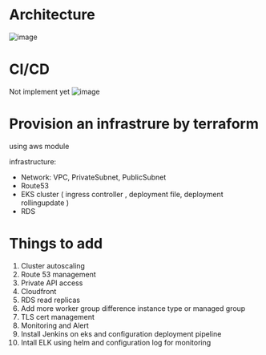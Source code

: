 # Architecture
![image](https://user-images.githubusercontent.com/57975571/163742335-2b05f6a2-8be0-4f85-bf44-4831c30b1510.png)

# CI/CD
Not implement yet
![image](https://user-images.githubusercontent.com/57975571/163742436-ddedcc74-e766-4e70-aaab-bdc8e87eacbf.png)


# Provision an infrastrure by terraform 
using aws module

infrastructure:
- Network: VPC, PrivateSubnet, PublicSubnet 
- Route53
- EKS cluster ( ingress controller , deployment file, deployment rollingupdate )
- RDS

# Things to add
1. Cluster autoscaling
2. Route 53 management
3. Private API access
4. Cloudfront
5. RDS read replicas
6. Add more worker group difference instance type or managed group
7. TLS cert management
8. Monitoring and Alert
9. Install Jenkins on eks and configuration deployment pipeline
10. Intall ELK using helm and configuration log for monitoring 

